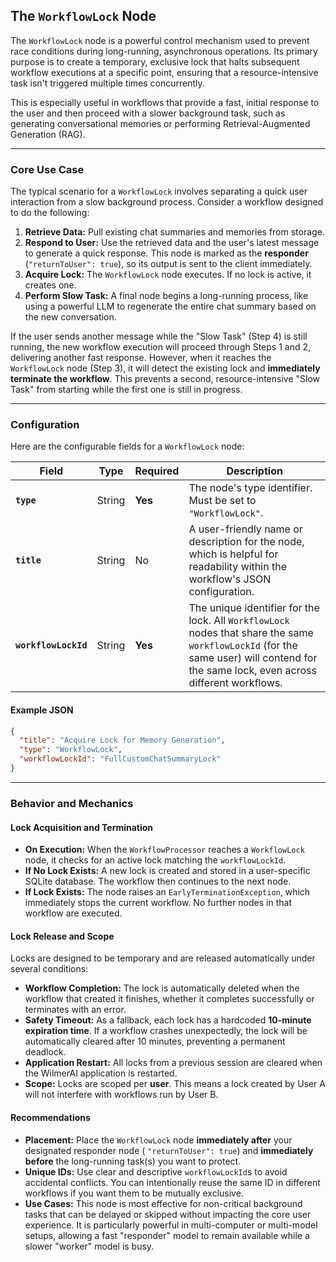 ## The `WorkflowLock` Node

The `WorkflowLock` node is a powerful control mechanism used to prevent race conditions during long-running,
asynchronous operations. Its primary purpose is to create a temporary, exclusive lock that halts subsequent workflow
executions at a specific point, ensuring that a resource-intensive task isn't triggered multiple times concurrently.

This is especially useful in workflows that provide a fast, initial response to the user and then proceed with a slower
background task, such as generating conversational memories or performing Retrieval-Augmented Generation (RAG).

-----

### Core Use Case

The typical scenario for a `WorkflowLock` involves separating a quick user interaction from a slow background process.
Consider a workflow designed to do the following:

1. **Retrieve Data:** Pull existing chat summaries and memories from storage.
2. **Respond to User:** Use the retrieved data and the user's latest message to generate a quick response. This node is
   marked as the **responder** (`"returnToUser": true`), so its output is sent to the client immediately.
3. **Acquire Lock:** The `WorkflowLock` node executes. If no lock is active, it creates one.
4. **Perform Slow Task:** A final node begins a long-running process, like using a powerful LLM to regenerate the entire
   chat summary based on the new conversation.

If the user sends another message while the "Slow Task" (Step 4) is still running, the new workflow execution will
proceed through Steps 1 and 2, delivering another fast response. However, when it reaches the `WorkflowLock` node (Step
3), it will detect the existing lock and **immediately terminate the workflow**. This prevents a second,
resource-intensive "Slow Task" from starting while the first one is still in progress.

-----

### Configuration

Here are the configurable fields for a `WorkflowLock` node:

| Field                | Type   | Required | Description                                                                                                                                                                            |
|----------------------|--------|----------|----------------------------------------------------------------------------------------------------------------------------------------------------------------------------------------|
| **`type`**           | String | **Yes**  | The node's type identifier. Must be set to `"WorkflowLock"`.                                                                                                                           |
| **`title`**          | String | No       | A user-friendly name or description for the node, which is helpful for readability within the workflow's JSON configuration.                                                           |
| **`workflowLockId`** | String | **Yes**  | The unique identifier for the lock. All `WorkflowLock` nodes that share the same `workflowLockId` (for the same user) will contend for the same lock, even across different workflows. |

#### Example JSON

```json
{
  "title": "Acquire Lock for Memory Generation",
  "type": "WorkflowLock",
  "workflowLockId": "FullCustomChatSummaryLock"
}
```

-----

### Behavior and Mechanics

#### Lock Acquisition and Termination

* **On Execution:** When the `WorkflowProcessor` reaches a `WorkflowLock` node, it checks for an active lock matching
  the `workflowLockId`.
* **If No Lock Exists:** A new lock is created and stored in a user-specific SQLite database. The workflow then
  continues to the next node.
* **If Lock Exists:** The node raises an `EarlyTerminationException`, which immediately stops the current workflow. No
  further nodes in that workflow are executed.

#### Lock Release and Scope

Locks are designed to be temporary and are released automatically under several conditions:

* **Workflow Completion:** The lock is automatically deleted when the workflow that created it finishes, whether it
  completes successfully or terminates with an error.
* **Safety Timeout:** As a fallback, each lock has a hardcoded **10-minute expiration time**. If a workflow crashes
  unexpectedly, the lock will be automatically cleared after 10 minutes, preventing a permanent deadlock.
* **Application Restart:** All locks from a previous session are cleared when the WilmerAI application is restarted.
* **Scope:** Locks are scoped per **user**. This means a lock created by User A will not interfere with workflows run by
  User B.

#### Recommendations

* **Placement:** Place the `WorkflowLock` node **immediately after** your designated responder node (
  `"returnToUser": true`) and **immediately before** the long-running task(s) you want to protect.
* **Unique IDs:** Use clear and descriptive `workflowLockId`s to avoid accidental conflicts. You can intentionally reuse
  the same ID in different workflows if you want them to be mutually exclusive.
* **Use Cases:** This node is most effective for non-critical background tasks that can be delayed or skipped without
  impacting the core user experience. It is particularly powerful in multi-computer or multi-model setups, allowing a
  fast "responder" model to remain available while a slower "worker" model is busy.